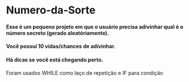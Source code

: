 # Numero-da-Sorte 


#### Esse é um pequeno projeto em que o usuário precisa adivinhar qual é o número secreto (gerado aleatóriamente).
#### Você possuí 10 vidas/chances de adivinhar.
#### Há dicas se você está chegando perto.

Foram usados WHILE como laço de repetição e IF para condição

